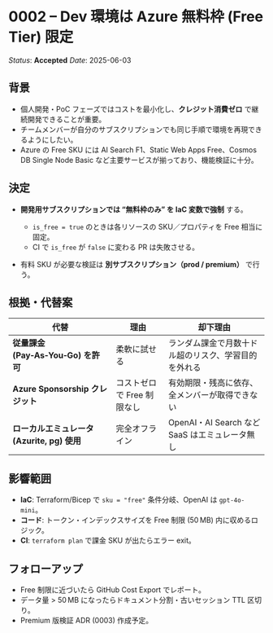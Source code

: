 # 0002 – Dev 環境は Azure 無料枠 (Free Tier) 限定

*Status*: **Accepted**
*Date*: 2025-06-03

## 背景

* 個人開発・PoC フェーズではコストを最小化し、**クレジット消費ゼロ** で継続開発できることが重要。
* チームメンバーが自分のサブスクリプションでも同じ手順で環境を再現できるようにしたい。
* Azure の Free SKU には AI Search F1、Static Web Apps Free、Cosmos DB Single Node Basic など主要サービスが揃っており、機能検証に十分。

## 決定

* **開発用サブスクリプションでは “無料枠のみ” を IaC 変数で強制** する。

  * `is_free = true` のときは各リソースの SKU／プロパティを Free 相当に固定。
  * CI で `is_free` が `false` に変わる PR は失敗させる。
* 有料 SKU が必要な検証は **別サブスクリプション（prod / premium）** で行う。

## 根拠・代替案

| 代替                              | 理由               | 却下理由                               |
| ------------------------------- | ---------------- | ---------------------------------- |
| **従量課金 (Pay‑As‑You‑Go) を許可**    | 柔軟に試せる           | ランダム課金で月数十ドル超のリスク、学習目的を外れる         |
| **Azure Sponsorship クレジット**     | コストゼロで Free 制限なし | 有効期限・残高に依存、全メンバーが取得できない            |
| **ローカルエミュレータ (Azurite, pg) 使用** | 完全オフライン          | OpenAI・AI Search など SaaS はエミュレータ無し |

## 影響範囲

* **IaC**: Terraform/Bicep で `sku = "free"` 条件分岐、OpenAI は `gpt-4o-mini`。
* **コード**: トークン・インデックスサイズを Free 制限 (50 MB) 内に収めるロジック。
* **CI**: `terraform plan` で課金 SKU が出たらエラー exit。

## フォローアップ

* Free 制限に近づいたら GitHub Cost Export でレポート。
* データ量 > 50 MB になったらドキュメント分割・古いセッション TTL 区切り。
* Premium 版検証 ADR (0003) 作成予定。
